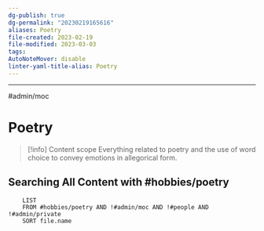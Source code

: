 ```yaml
---
dg-publish: true
dg-permalink: "20230219165616"
aliases: Poetry
file-created: 2023-02-19
file-modified: 2023-03-03
tags: 
AutoNoteMover: disable
linter-yaml-title-alias: Poetry
---
```


---

#admin/moc

# Poetry

> [!info] Content scope
> Everything related to poetry and the use of word choice to convey emotions in allegorical form.

## Searching All Content with #hobbies/poetry

```dataview
	LIST
	FROM #hobbies/poetry AND !#admin/moc AND !#people AND !#admin/private
	SORT file.name
```
